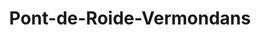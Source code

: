 ---
title: Pont-de-Roide-Vermondans
url: /pont-de-roide-vermondans/
latitude: 47.383
longitude: 6.77
---